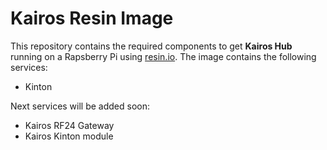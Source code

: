 # Kairos Resin Image

This repository contains the required components to get **Kairos Hub** running
on a Rapsberry Pi using [resin.io](http://resin.io). The image contains the
following services:

- Kinton

Next services will be added soon:

- Kairos RF24 Gateway
- Kairos Kinton module
